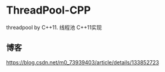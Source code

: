 # ThreadPool-CPP
threadpool by C++11.   线程池 C++11实现

## 博客
https://blog.csdn.net/m0_73939403/article/details/133852723
